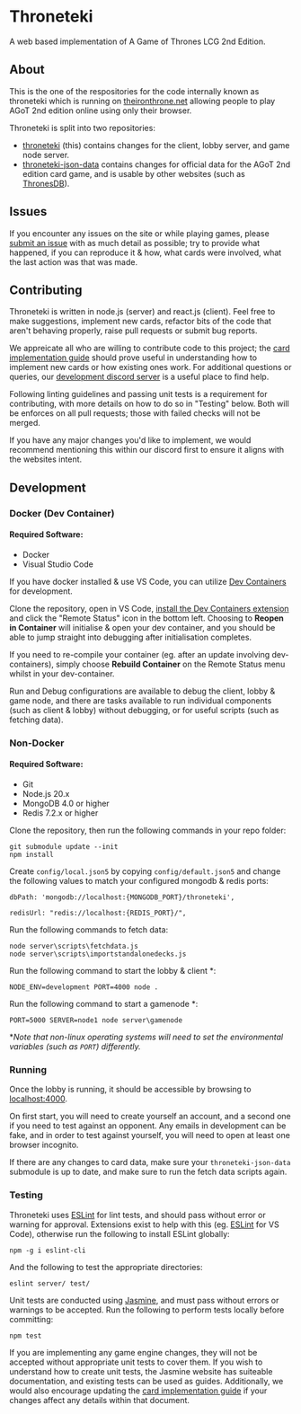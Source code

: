 # Throneteki

A web based implementation of A Game of Thrones LCG 2nd Edition.

## About

This is the one of the respositories for the code internally known as throneteki which is running on [theironthrone.net](https://theironthrone.net/) allowing people to play AGoT 2nd edition online using only their browser.

Throneteki is split into two repositories:
- [throneteki](https://github.com/throneteki/throneteki) (this) contains changes for the client, lobby server, and game node server.
- [throneteki-json-data](https://github.com/throneteki/throneteki-json-data) contains changes for official data for the AGoT 2nd edition card game, and is usable by other websites (such as [ThronesDB](https://thronesdb.com/)).

## Issues

If you encounter any issues on the site or while playing games, please [submit an issue](https://github.com/throneteki/throneteki/issues) with as much detail as possible; try to provide what happened, if you can reproduce it & how, what cards were involved, what the last action was that was made.

## Contributing
Throneteki is written in node.js (server) and react.js (client). Feel free to make suggestions, implement new cards, refactor bits of the code that aren't behaving properly, raise pull requests or submit bug reports.

We appreicate all who are willing to contribute code to this project; the [card implementation guide](https://github.com/throneteki/throneteki/blob/master/docs/implementing-cards.md) should prove useful in understanding how to implement new cards or how existing ones work. For additional questions or queries, our [development discord server](https://discord.gg/y9xSAZqVRu) is a useful place to find help.

Following linting guidelines and passing unit tests is a requirement for contributing, with more details on how to do so in "Testing" below. Both will be enforces on all pull requests; those with failed checks will not be merged.

If you have any major changes you'd like to implement, we would recommend mentioning this within our discord first to ensure it aligns with the websites intent.

## Development

### Docker (Dev Container)
#### Required Software:
- Docker
- Visual Studio Code

If you have docker installed & use VS Code, you can utilize [Dev Containers](https://code.visualstudio.com/docs/devcontainers/containers) for development.

Clone the repository, open in VS Code, [install the Dev Containers extension](vscode:extension/ms-vscode-remote.remote-containers) and click the "Remote Status" icon in the bottom left. Choosing to **Reopen in Container** will initialise & open your dev container, and you should be able to jump straight into debugging after initialisation completes.

If you need to re-compile your container (eg. after an update involving dev-containers), simply choose **Rebuild Container** on the Remote Status menu whilst in your dev-container.

Run and Debug configurations are available to debug the client, lobby & game node, and there are tasks available to run individual components (such as client & lobby) without debugging, or for useful scripts (such as fetching data).

### Non-Docker
#### Required Software:
- Git
- Node.js 20.x
- MongoDB 4.0 or higher
- Redis 7.2.x or higher

Clone the repository, then run the following commands in your repo folder:
```
git submodule update --init
npm install
```
Create `config/local.json5` by copying `config/default.json5` and change the following values to match your configured mongodb & redis ports:
```
dbPath: 'mongodb://localhost:{MONGODB_PORT}/throneteki',
```
```
redisUrl: "redis://localhost:{REDIS_PORT}/",
```
Run the following commands to fetch data:
```
node server\scripts\fetchdata.js
node server\scripts\importstandalonedecks.js
```
Run the following command to start the lobby & client *:
```
NODE_ENV=development PORT=4000 node .
```
Run the following command to start a gamenode *:
```
PORT=5000 SERVER=node1 node server\gamenode
```
*_Note that non-linux operating systems will need to set the environmental variables (such as `PORT`) differently._

### Running
Once the lobby is running, it should be accessible by browsing to [localhost:4000](http://localhost:4000/).

On first start, you will need to create yourself an account, and a second one if you need to test against an opponent. Any emails in development can be fake, and in order to test against yourself, you will need to open at least one browser incognito.

If there are any changes to card data, make sure your `throneteki-json-data` submodule is up to date, and make sure to run the fetch data scripts again.

### Testing
Throneteki uses [ESLint](http://eslint.org/) for lint tests, and should pass without error or warning for approval. Extensions exist to help with this (eg. [ESLint](https://marketplace.visualstudio.com/items?itemName=dbaeumer.vscode-eslint) for VS Code), otherwise run the following to install ESLint globally:
```
npm -g i eslint-cli
```
And the following to test the appropriate directories:
```
eslint server/ test/
```
Unit tests are conducted using [Jasmine](https://jasmine.github.io/), and must pass without errors or warnings to be accepted. Run the following to perform tests locally before committing:
```
npm test
```
If you are implementing any game engine changes, they will not be accepted without appropriate unit tests to cover them. If you wish to understand how to create unit tests, the Jasmine website has suiteable documentation, and existing tests can be used as guides. Additionally, we would also encourage updating the [card implementation guide](https://github.com/throneteki/throneteki/blob/master/docs/implementing-cards.md) if your changes affect any details within that document.